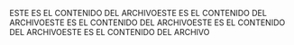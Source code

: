 ESTE ES EL CONTENIDO DEL ARCHIVOESTE ES EL CONTENIDO DEL ARCHIVOESTE ES EL CONTENIDO DEL ARCHIVOESTE ES EL CONTENIDO DEL ARCHIVOESTE ES EL CONTENIDO DEL ARCHIVO
